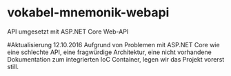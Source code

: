 # vokabel-mnemonik-webapi
API umgesetzt mit ASP.NET Core Web-API

#Aktualisierung 12.10.2016
Aufgrund von Problemen mit ASP.NET Core wie eine schlechte API, eine fragwürdige Architektur, eine nicht vorhandene Dokumentation zum integrierten IoC Container, legen wir das Projekt vorerst still.
